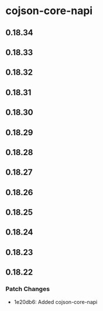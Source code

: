 # cojson-core-napi

## 0.18.34

## 0.18.33

## 0.18.32

## 0.18.31

## 0.18.30

## 0.18.29

## 0.18.28

## 0.18.27

## 0.18.26

## 0.18.25

## 0.18.24

## 0.18.23

## 0.18.22

### Patch Changes

- 1e20db6: Added cojson-core-napi

